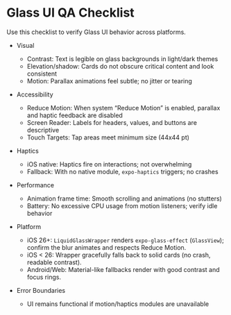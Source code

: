 # Glass UI QA Checklist

Use this checklist to verify Glass UI behavior across platforms.

- Visual
  - Contrast: Text is legible on glass backgrounds in light/dark themes
  - Elevation/shadow: Cards do not obscure critical content and look consistent
  - Motion: Parallax animations feel subtle; no jitter or tearing

- Accessibility
  - Reduce Motion: When system “Reduce Motion” is enabled, parallax and haptic feedback are disabled
  - Screen Reader: Labels for headers, values, and buttons are descriptive
  - Touch Targets: Tap areas meet minimum size (44x44 pt)

- Haptics
  - iOS native: Haptics fire on interactions; not overwhelming
  - Fallback: With no native module, `expo-haptics` triggers; no crashes

- Performance
  - Animation frame time: Smooth scrolling and animations (no stutters)
  - Battery: No excessive CPU usage from motion listeners; verify idle behavior

- Platform
  - iOS 26+: `LiquidGlassWrapper` renders `expo-glass-effect` (`GlassView`); confirm the blur animates and respects Reduce Motion.
  - iOS < 26: Wrapper gracefully falls back to solid cards (no crash, readable contrast).
  - Android/Web: Material-like fallbacks render with good contrast and focus rings.

- Error Boundaries
  - UI remains functional if motion/haptics modules are unavailable
